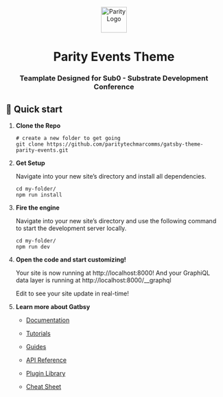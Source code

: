<p align="center">
  <a href="https://www.parity.io">
    <img alt="Parity Logo" src="https://www.parity.io/assets/img/logos/logo-parity-dark.png" width="60" />
  </a>
</p>
<h1 align="center">
  Parity Events Theme
</h1>
<h3 align="center">
  Teamplate Designed for Sub0 - Substrate Development Conference
</h3>



## 🚀 Quick start

1.  **Clone the Repo**

    ```shell
    # create a new folder to get going
    git clone https://github.com/paritytechmarcomms/gatsby-theme-parity-events.git
    ```

2.  **Get Setup**

    Navigate into your new site’s directory and install all dependencies.

    ```shell
    cd my-folder/
    npm run install
    ```
    
2.  **Fire the engine**

    Navigate into your new site’s directory and use the following command to start the development server locally.

    ```shell
    cd my-folder/
    npm run dev
    ```

3.  **Open the code and start customizing!**

    Your site is now running at http://localhost:8000!
    And your GraphiQL data layer is running at http://localhost:8000/__graphql

    Edit to see your site update in real-time!

4.  **Learn more about Gatbsy**

    - [Documentation](https://www.gatsbyjs.com/docs/?utm_source=starter&utm_medium=readme&utm_campaign=minimal-starter)

    - [Tutorials](https://www.gatsbyjs.com/tutorial/?utm_source=starter&utm_medium=readme&utm_campaign=minimal-starter)

    - [Guides](https://www.gatsbyjs.com/tutorial/?utm_source=starter&utm_medium=readme&utm_campaign=minimal-starter)

    - [API Reference](https://www.gatsbyjs.com/docs/api-reference/?utm_source=starter&utm_medium=readme&utm_campaign=minimal-starter)

    - [Plugin Library](https://www.gatsbyjs.com/plugins?utm_source=starter&utm_medium=readme&utm_campaign=minimal-starter)

    - [Cheat Sheet](https://www.gatsbyjs.com/docs/cheat-sheet/?utm_source=starter&utm_medium=readme&utm_campaign=minimal-starter)
